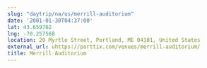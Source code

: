 ```yaml
---
slug: "daytrip/na/us/merrill-auditorium"
date: '2001-01-30T04:37:00'
lat: 43.659702
lng: -70.257568
location: 20 Myrtle Street, Portland, ME 04101, United States
external_url: uhttps://porttix.com/venues/merrill-auditorium/
title: Merrill Auditorium
---
```



